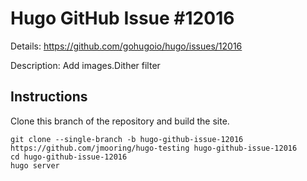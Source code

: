 # Hugo GitHub Issue #12016

Details: <https://github.com/gohugoio/hugo/issues/12016>

Description: Add images.Dither filter

## Instructions

Clone this branch of the repository and build the site.

```text
git clone --single-branch -b hugo-github-issue-12016 https://github.com/jmooring/hugo-testing hugo-github-issue-12016
cd hugo-github-issue-12016
hugo server
```
